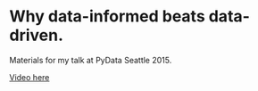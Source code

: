 Why data-informed beats data-driven.
====================================

Materials for my talk at PyData Seattle 2015.

[Video here](https://youtu.be/yHo3B3BbppM)
